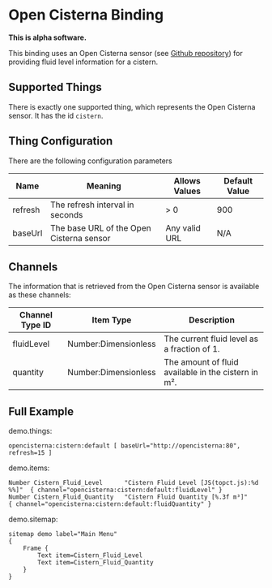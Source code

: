# Open Cisterna Binding

**This is alpha software.**

This binding uses an Open Cisterna sensor (see [Github repository](https://github.com/slotbaer/open-cisterna)) for providing fluid level information for a cistern.

## Supported Things

There is exactly one supported thing, which represents the Open Cisterna sensor. It has the id `cistern`.

## Thing Configuration

There are the following configuration parameters 

| Name    | Meaning                                  | Allows Values | Default Value |
|---------|------------------------------------------|---------------|---------------|
| refresh | The refresh interval in seconds          | > 0           | 900           |
| baseUrl | The base URL of the Open Cisterna sensor | Any valid URL | N/A           |

## Channels

The information that is retrieved from the Open Cisterna sensor is available as these channels:

| Channel Type ID | Item Type            | Description                                         |
|-----------------|----------------------|-----------------------------------------------------|
| fluidLevel      | Number:Dimensionless | The current fluid level as a fraction of 1.         |
| quantity        | Number:Dimensionless | The amount of fluid available in the cistern in m². |

## Full Example

demo.things:

```
opencisterna:cistern:default [ baseUrl="http://opencisterna:80", refresh=15 ]
```

demo.items:

```
Number Cistern_Fluid_Level      "Cistern Fluid Level [JS(topct.js):%d %%]"  { channel="opencisterna:cistern:default:fluidLevel" }
Number Cistern_Fluid_Quantity   "Cistern Fluid Quantity [%.3f m³]"          { channel="opencisterna:cistern:default:fluidQuantity" }

```

demo.sitemap:

```
sitemap demo label="Main Menu"
{
    Frame {
        Text item=Cistern_Fluid_Level
        Text item=Cistern_Fluid_Quantity
    }
}
```

